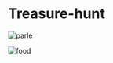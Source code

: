# Treasure-hunt

![parle](https://github.com/user-attachments/assets/fce24e04-b568-4ed3-ad42-519654d34bb3)

![food](https://github.com/user-attachments/assets/001f175c-1556-4853-96da-8b837e2adbd2)
